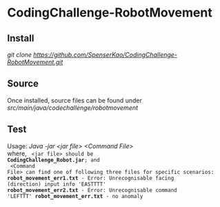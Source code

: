# CodingChallenge-RobotMovement

## Install
_git clone https://github.com/SpenserKao/CodingChallenge-RobotMovement.git_
  
## Source
Once installed, source files can be found under _src/main/java/codechallenge/robotmovement_

## Test
   Usage: _Java -jar &lt;jar file&gt; &lt;Command File&gt;_<br/>
	 where, 
	 <code>
		&lt;jar file&gt; should be __CodingChallenge_Robot.jar__; and <br/>
		&lt;Command File&gt; can find one of following three files for specific scenarios:
			    __robot_movement_err1.txt__ - Error: Unrecognisable facing (direction) input info 'EASTTTT'
			    __robot_movement_err2.txt__ - Error: Unrecognisable command 'LEFTTT'
			    __robot_movement_err.txt__ - no anomaly	
	</code>
